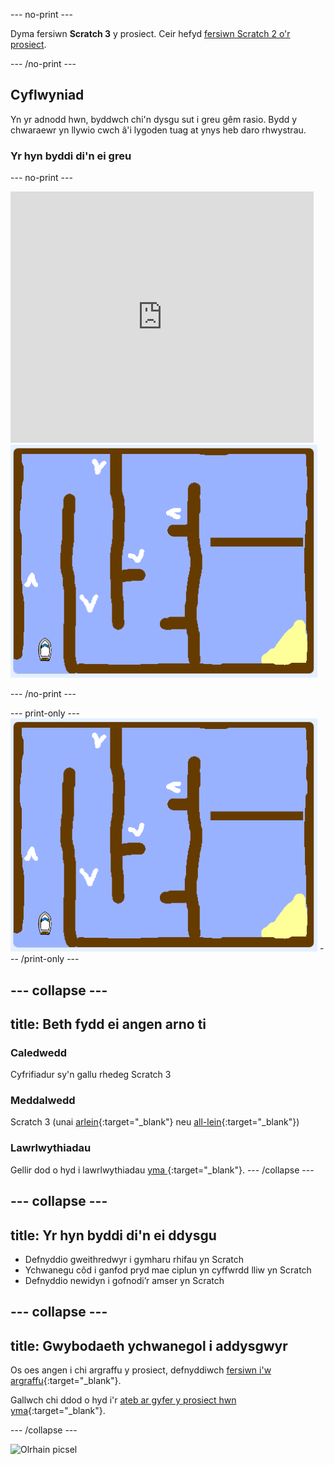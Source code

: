 --- no-print ---

Dyma fersiwn **Scratch 3** y prosiect. Ceir hefyd [fersiwn Scratch 2 o'r prosiect](https://projects.raspberrypi.org/cy-GB/projects/boat-race-scratch2).

--- /no-print ---

## Cyflwyniad

Yn yr adnodd hwn, byddwch chi'n dysgu sut i greu gêm rasio. Bydd y chwaraewr yn llywio cwch â'i lygoden tuag at ynys heb daro rhwystrau.

### Yr hyn byddi di'n ei greu

--- no-print ---

<div class="scratch-preview">
  <iframe allowtransparency="true" width="485" height="402" src="https://scratch.mit.edu/projects/embed/324027130/?autostart=false" frameborder="0" scrolling="no"></iframe>
  <img src="images/boat_race_demo.png">
</div>

--- /no-print ---

--- print-only --- ![boat race demo](images/boat_race_demo.png) --- /print-only ---

--- collapse ---
---
title: Beth fydd ei angen arno ti
---

### Caledwedd

Cyfrifiadur sy'n gallu rhedeg Scratch 3

### Meddalwedd

Scratch 3 (unai [arlein](https://rpf.io/scratchon){:target="_blank"} neu [all-lein](https://rpf.io/scratchoff){:target="_blank"})

### Lawrlwythiadau

Gellir dod o hyd i lawrlwythiadau [ yma ](http://rpf.io/p/cy-GB/boat-race-go){:target="_blank"}. --- /collapse ---

--- collapse ---
---
title: Yr hyn byddi di'n ei ddysgu
---

- Defnyddio gweithredwyr i gymharu rhifau yn Scratch
- Ychwanegu côd i ganfod pryd mae ciplun yn cyffwrdd lliw yn Scratch
- Defnyddio newidyn i gofnodi’r amser yn Scratch

--- collapse ---
---
title: Gwybodaeth ychwanegol i addysgwyr
---

Os oes angen i chi argraffu y prosiect, defnyddiwch [fersiwn i'w argraffu](https://projects.raspberrypi.org/cy-GB/projects/boat-race/print){:target="_blank"}.

Gallwch chi ddod o hyd i'r [ateb ar gyfer y prosiect hwn yma](http://rpf.io/p/cy-GB/boat-race-get){:target="_blank"}.

--- /collapse ---

![Olrhain picsel](https://code.org/api/hour/begin_codeclub_boatrace.png)